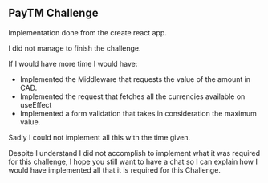 ## PayTM Challenge

Implementation done from the create react app.

I did not manage to finish the challenge.

If I would have more time I would have:

* Implemented the Middleware that requests the value of the amount in CAD.
* Implemented the request that fetches all the currencies available on useEffect
* Implemented a form validation that takes in consideration the maximum value.

Sadly I could not implement all this with the time given.

Despite I understand I did not accomplish to implement what it was required for this challenge, I hope you still want to have a chat so I can explain how I would have implemented all that it is required for this Challenge.